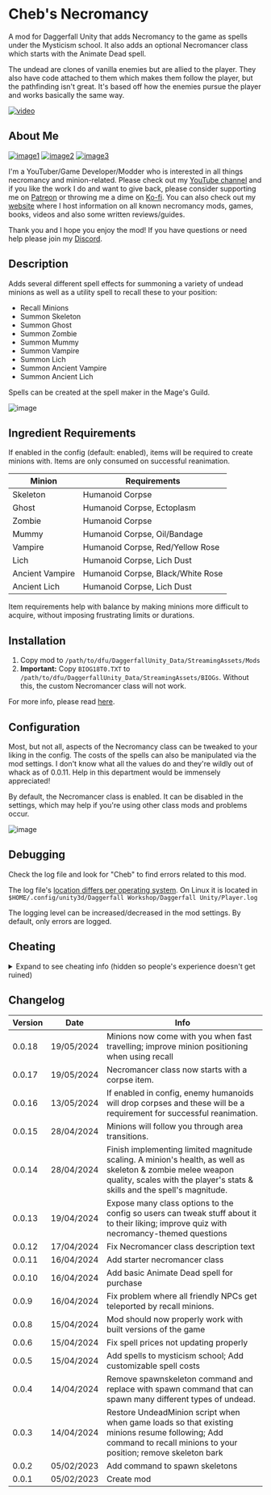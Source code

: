 # Cheb's Necromancy

A mod for Daggerfall Unity that adds Necromancy to the game as spells under the Mysticism school. It also adds an optional Necromancer class which starts with the Animate Dead spell.

The undead are clones of vanilla enemies but are allied to the player. They also have code attached to them which makes them follow the player, but the pathfinding isn't great. It's based off how the enemies pursue the player and works basically the same way.

[![video](https://img.youtube.com/vi/pf2PREe3q1E/0.jpg)](https://www.youtube.com/watch?v=pf2PREe3q1E)

##  About Me

[![image1](https://imgur.com/Fahi6sP.png)](https://necrobase.chebgonaz.com)
[![image2](https://imgur.com/X18OyQs.png)](https://www.patreon.com/chebgonaz?fan_landing=true)
[![image3](https://imgur.com/4e64jQ8.png)](https://ko-fi.com/chebgonaz)

I'm a YouTuber/Game Developer/Modder who is interested in all things necromancy and minion-related. Please check out my [YouTube channel](https://www.youtube.com/channel/UCPlZ1XnekiJxKymXbXyvkCg) and if you like the work I do and want to give back, please consider supporting me on [Patreon](https://www.patreon.com/chebgonaz?fan_landing=true) or throwing me a dime on [Ko-fi](https://ko-fi.com/chebgonaz). You can also check out my [website](https://necrobase.chebgonaz.com) where I host information on all known necromancy mods, games, books, videos and also some written reviews/guides.

Thank you and I hope you enjoy the mod! If you have questions or need help please join my [Discord](https://discord.com/invite/EB96ASQ).

## Description

Adds several different spell effects for summoning a variety of undead minions as well as a utility spell to recall these to your position:

- Recall Minions
- Summon Skeleton
- Summon Ghost
- Summon Zombie
- Summon Mummy
- Summon Vampire
- Summon Lich
- Summon Ancient Vampire
- Summon Ancient Lich

Spells can be created at the spell maker in the Mage's Guild.

![image](https://github.com/jpw1991/daggerfall-chebs-necromancy/assets/13718599/d6377ecd-f057-4e6d-8dca-a7f74160ba02)

## Ingredient Requirements

If enabled in the config (default: enabled), items will be required to create minions with. Items are only consumed on successful reanimation.

Minion | Requirements
--- | ---
Skeleton | Humanoid Corpse
Ghost | Humanoid Corpse, Ectoplasm
Zombie | Humanoid Corpse
Mummy | Humanoid Corpse, Oil/Bandage
Vampire | Humanoid Corpse, Red/Yellow Rose
Lich | Humanoid Corpse, Lich Dust
Ancient Vampire | Humanoid Corpse, Black/White Rose
Ancient Lich | Humanoid Corpse, Lich Dust

Item requirements help with balance by making minions more difficult to acquire, without imposing frustrating limits or durations.

## Installation

1. Copy mod to `/path/to/dfu/DaggerfallUnity_Data/StreamingAssets/Mods`
2. **Important:** Copy `BIOG18T0.TXT` to `/path/to/dfu/DaggerfallUnity_Data/StreamingAssets/BIOGs`. Without this, the custom Necromancer class will not work.

For more info, please read [here](https://www.dfworkshop.net/projects/daggerfall-unity/modding/#installation).

## Configuration

Most, but not all, aspects of the Necromancy class can be tweaked to your liking in the config. The costs of the spells can also be manipulated via the mod settings. I don't know what all the values do and they're wildly out of whack as of 0.0.11. Help in this department would be immensely appreciated!

By default, the Necromancer class is enabled. It can be disabled in the settings, which may help if you're using other class mods and problems occur.

![image](https://github.com/jpw1991/daggerfall-chebs-necromancy/assets/13718599/1822a5ee-8ed0-40b4-bb42-392a7c36bad1)

## Debugging

Check the log file and look for "Cheb" to find errors related to this mod.

The log file's [location differs per operating system](https://docs.unity3d.com/Manual/LogFiles.html). On Linux it is located in `$HOME/.config/unity3d/Daggerfall Workshop/Daggerfall Unity/Player.log`

The logging level can be increased/decreased in the mod settings. By default, only errors are logged.

## Cheating

<details>
<summary>Expand to see cheating info (hidden so people's experience doesn't get ruined)</summary>

The spell effects have a backend which can be triggered by console commands:

- Press `~` to open the console
- Type `help spawn` to read the options, then spawn a minion in
  - `spawn skeleton` will spawn a skeletal warrior
  - `spawn vampire` will spawn a vampire, etc.
- Type `recallminions` to bring the undead to your position if they get stuck or lost
- Type `sci` to spawn in a corpse item. This stands for `spawn corpse item` and follows the style of other daggerfall commands like `tgm`.

</details>

## Changelog

Version | Date       | Info
--- |------------| ---
0.0.18 | 19/05/2024 | Minions now come with you when fast travelling; improve minion positioning when using recall
0.0.17 | 19/05/2024 | Necromancer class now starts with a corpse item.
0.0.16 | 13/05/2024 | If enabled in config, enemy humanoids will drop corpses and these will be a requirement for successful reanimation.
0.0.15 | 28/04/2024 | Minions will follow you through area transitions.
0.0.14 | 28/04/2024 | Finish implementing limited magnitude scaling. A minion's health, as well as skeleton & zombie melee weapon quality, scales with the player's stats & skills and the spell's magnitude.
0.0.13 | 19/04/2024 | Expose many class options to the config so users can tweak stuff about it to their liking; improve quiz with necromancy-themed questions
0.0.12 | 17/04/2024 | Fix Necromancer class description text
0.0.11 | 16/04/2024 | Add starter necromancer class
0.0.10 | 16/04/2024 | Add basic Animate Dead spell for purchase
0.0.9 | 16/04/2024 | Fix problem where all friendly NPCs get teleported by recall minions.
0.0.8 | 15/04/2024 | Mod should now properly work with built versions of the game
0.0.6 | 15/04/2024 | Fix spell prices not updating properly
0.0.5 | 15/04/2024 | Add spells to mysticism school; Add customizable spell costs
0.0.4 | 14/04/2024 | Remove spawnskeleton command and replace with spawn command that can spawn many different types of undead.
0.0.3 | 14/04/2024 | Restore UndeadMinion script when when game loads so that existing minions resume following; Add command to recall minions to your position; remove skeleton bark
0.0.2 | 05/02/2023 | Add command to spawn skeletons
0.0.1 | 05/02/2023 | Create mod
